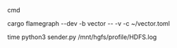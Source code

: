 cmd

cargo flamegraph --dev -b vector --  -v -c  ~/vector.toml 



time python3 sender.py /mnt/hgfs/profile/HDFS.log